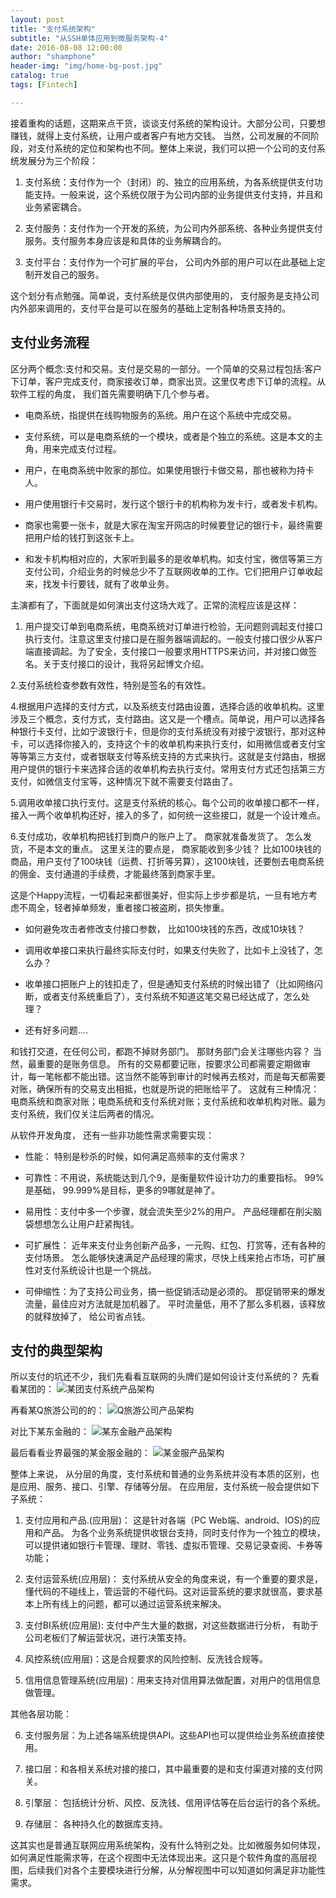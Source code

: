 ```yaml
---
layout: post
title: "支付系统架构"
subtitle: "从SSH单体应用到微服务架构-4"
date: 2016-08-08 12:00:00
author: "shamphone"
header-img: "img/home-bg-post.jpg"
catalog: true
tags: [Fintech]

---
```


接着重构的话题，这期来点干货，谈谈支付系统的架构设计。大部分公司，只要想赚钱，就得上支付系统，让用户或者客户有地方交钱。
当然，公司发展的不同阶段，对支付系统的定位和架构也不同。整体上来说，我们可以把一个公司的支付系统发展分为三个阶段：

1. 支付系统：支付作为一个（封闭）的、独立的应用系统，为各系统提供支付功能支持。一般来说，这个系统仅限于为公司内部的业务提供支付支持，并且和业务紧密耦合。

2. 支付服务：支付作为一个开发的系统，为公司内外部系统、各种业务提供支付服务。支付服务本身应该是和具体的业务解耦合的。

3. 支付平台：支付作为一个可扩展的平台， 公司内外部的用户可以在此基础上定制开发自己的服务。


这个划分有点勉强。简单说，支付系统是仅供内部使用的， 支付服务是支持公司内外部来调用的，支付平台是可以在服务的基础上定制各种场景支持的。

## 支付业务流程

区分两个概念:支付和交易。支付是交易的一部分。一个简单的交易过程包括:客户下订单，客户完成支付，商家接收订单，商家出货。这里仅考虑下订单的流程。从软件工程的角度， 我们首先需要明确下几个参与者。

- 电商系统，指提供在线购物服务的系统。用户在这个系统中完成交易。

- 支付系统，可以是电商系统的一个模块，或者是个独立的系统。这是本文的主角，用来完成支付过程。

- 用户，在电商系统中败家的那位。如果使用银行卡做交易，那也被称为持卡人。

- 用户使用银行卡交易时，发行这个银行卡的机构称为发卡行，或者发卡机构。

- 商家也需要一张卡，就是大家在淘宝开网店的时候要登记的银行卡，最终需要把用户给的钱打到这张卡上。

- 和发卡机构相对应的，大家听到最多的是收单机构。如支付宝，微信等第三方支付公司，介绍业务的时候总少不了互联网收单的工作。它们把用户订单收起来，找发卡行要钱，就有了收单业务。

主演都有了，下面就是如何演出支付这场大戏了。正常的流程应该是这样：

1. 用户提交订单到电商系统，电商系统对订单进行检验，无问题则调起支付接口执行支付。注意这里支付接口是在服务器端调起的。一般支付接口很少从客户端直接调起。为了安全，支付接口一般要求用HTTPS来访问，并对接口做签名。关于支付接口的设计，我将另起博文介绍。

2.支付系统检查参数有效性，特别是签名的有效性。

4.根据用户选择的支付方式，以及系统支付路由设置，选择合适的收单机构。这里涉及三个概念，支付方式，支付路由。这又是一个槽点。简单说，用户可以选择各种银行卡支付，比如宁波银行卡，但是你的支付系统没有对接宁波银行，那对这种卡，可以选择你接入的，支持这个卡的收单机构来执行支付，如用微信或者支付宝等等第三方支付，或者银联支付等系统支持的方式来执行。这就是支付路由，根据用户提供的银行卡来选择合适的收单机构去执行支付。常用支付方式还包括第三方支付，如微信支付宝等，这种情况下就不需要支付路由了。

5.调用收单接口执行支付。这是支付系统的核心。每个公司的收单接口都不一样，接入一两个收单机构还好，接入的多了，如何统一这些接口，就是一个设计难点。

6.支付成功，收单机构把钱打到商户的账户上了。 商家就准备发货了。 怎么发货，不是本文的重点。 这里关注的要点是， 商家能收到多少钱？ 比如100块钱的商品，用户支付了100块钱（运费、打折等另算），这100块钱，还要刨去电商系统的佣金、支付通道的手续费，才能最终落到商家手里。

这是个Happy流程，一切看起来都很美好，但实际上步步都是坑，一旦有地方考虑不周全，轻者掉单频发，重者接口被盗刷，损失惨重。

- 如何避免攻击者修改支付接口参数， 比如100块钱的东西，改成10块钱？

- 调用收单接口来执行最终实际支付时，如果支付失败了，比如卡上没钱了，怎么办？

- 收单接口把账户上的钱扣走了，但是通知支付系统的时候出错了（比如网络闪断，或者支付系统重启了），支付系统不知道这笔交易已经达成了，怎么处理？

- 还有好多问题....

和钱打交道，在任何公司，都跑不掉财务部门。 那财务部门会关注哪些内容？ 当然，最重要的是账务信息。 所有的交易都要记账，按要求公司都需要定期做审计，每一笔帐都不能出错。这当然不能等到审计的时候再去核对，而是每天都需要对账，确保所有的交易支出相抵，也就是所说的把账给平了。 这就有三种情况： 电商系统和商家对账；电商系统和支付系统对账；支付系统和收单机构对账。最为支付系统，我们仅关注后两者的情况。

从软件开发角度， 还有一些非功能性需求需要实现：

- 性能： 特别是秒杀的时候，如何满足高频率的支付需求？

- 可靠性：不用说，系统能达到几个9，是衡量软件设计功力的重要指标。 99%是基础， 99.999%是目标，更多的9哪就是神了。

- 易用性：支付中多一个步骤，就会流失至少2%的用户。 产品经理都在削尖脑袋想想怎么让用户赶紧掏钱。

- 可扩展性： 近年来支付业务创新产品多，一元购、红包、打赏等，还有各种的支付场景。 怎么能够快速满足产品经理的需求，尽快上线来抢占市场，可扩展性对支付系统设计也是一个挑战。

- 可伸缩性：为了支持公司业务，搞一些促销活动是必须的。 那促销带来的爆发流量，最佳应对方法就是加机器了。 平时流量低，用不了那么多机器，该释放的就释放掉了， 给公司省点钱。

## 支付的典型架构
所以支付的坑还不少，我们先看看互联网的头牌们是如何设计支付系统的？
先看看某团的：
![某团支付系统产品架构](http://blog.lixf.cn/img/in-post/arch_meituan.png)

再看某Q旅游公司的的：
![Q旅游公司产品架构](http://blog.lixf.cn/img/in-post/arch_qunar.png)

对比下某东金融的：
![某东金融产品架构](http://blog.lixf.cn/img/in-post/arch_jd.png)

最后看看业界最强的某金服金融的：
![某金服产品架构](http://blog.lixf.cn/img/in-post/arch_alipay.png)

整体上来说， 从分层的角度，支付系统和普通的业务系统并没有本质的区别，也是应用、服务、接口、引擎、存储等分层。
在应用层，支付系统一般会提供如下子系统：

1. 支付应用和产品.(应用层)： 这是针对各端（PC Web端、android、IOS)的应用和产品。 为各个业务系统提供收银台支持，同时支付作为一个独立的模块，可以提供诸如银行卡管理、理财、零钱、虚拟币管理、交易记录查阅、卡券等功能；

2. 支付运营系统(应用层)： 支付系统从安全的角度来说，有一个重要的要求是，懂代码的不碰线上，管运营的不碰代码。这对运营系统的要求就很高，要求基本上所有线上的问题，都可以通过运营系统来解决。

3. 支付BI系统(应用层): 支付中产生大量的数据，对这些数据进行分析， 有助于公司老板们了解运营状况，进行决策支持。

4. 风控系统(应用层)：这是合规要求的风险控制、反洗钱合规等。

5. 信用信息管理系统(应用层)：用来支持对信用算法做配置，对用户的信用信息做管理。

其他各层功能：

6. 支付服务层：为上述各端系统提供API。这些API也可以提供给业务系统直接使用。

7. 接口层：和各相关系统对接的接口，其中最重要的是和支付渠道对接的支付网关。

8. 引擎层： 包括统计分析、风控、反洗钱、信用评估等在后台运行的各个系统。

9. 存储层： 各种持久化的数据库支持。

这其实也是普通互联网应用系统架构，没有什么特别之处。比如微服务如何体现，如何满足性能需求等，在这个视图中无法体现出来。这只是个软件角度的高层视图，后续我们对各个主要模块进行分解，从分解视图中可以知道如何满足非功能性需求。